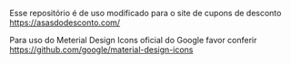 Esse repositório é de uso modificado para o site de cupons de desconto https://asasdodesconto.com/

Para uso do Meterial Design Icons oficial do Google favor conferir https://github.com/google/material-design-icons
